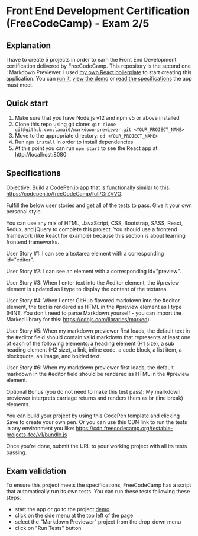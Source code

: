 # Front End Development Certification (FreeCodeCamp) - Exam 2/5

## Explanation

I have to create 5 projects in order to earn the Front End Development certification delivered by FreeCodeCamp. This repository is the second one : Markdown Previewer. I used [my own React boilerplate](https://github.com/lamai6/react-app-starter) to start creating this application. You can [run it](https://github.com/lamai6/markdown-previewer#quick-start), [view the demo](https://lamai6.github.io/markdown-previewer) or [read the specifications](https://github.com/lamai6/markdown-previewer#specifications) the app must meet.

## Quick start

1. Make sure that you have Node.js v12 and npm v5 or above installed
2. Clone this repo using git clone: `git clone git@github.com:lamai6/markdown-previewer.git <YOUR_PROJECT_NAME>`
3. Move to the appropriate directory: `cd <YOUR_PROJECT_NAME>`
4. Run `npm install` in order to install dependencies
5. At this point you can run `npm start` to see the React app at http://localhost:8080

## Specifications

Objective: Build a CodePen.io app that is functionally similar to this: https://codepen.io/freeCodeCamp/full/GrZVVO.

Fulfill the below user stories and get all of the tests to pass. Give it your own personal style.

You can use any mix of HTML, JavaScript, CSS, Bootstrap, SASS, React, Redux, and jQuery to complete this project. You should use a frontend framework (like React for example) because this section is about learning frontend frameworks.

User Story #1: I can see a textarea element with a corresponding id="editor".

User Story #2: I can see an element with a corresponding id="preview".

User Story #3: When I enter text into the #editor element, the #preview element is updated as I type to display the content of the textarea.

User Story #4: When I enter GitHub flavored markdown into the #editor element, the text is rendered as HTML in the #preview element as I type (HINT: You don't need to parse Markdown yourself - you can import the Marked library for this: https://cdnjs.com/libraries/marked).

User Story #5: When my markdown previewer first loads, the default text in the #editor field should contain valid markdown that represents at least one of each of the following elements: a heading element (H1 size), a sub heading element (H2 size), a link, inline code, a code block, a list item, a blockquote, an image, and bolded text.

User Story #6: When my markdown previewer first loads, the default markdown in the #editor field should be rendered as HTML in the #preview element.

Optional Bonus (you do not need to make this test pass): My markdown previewer interprets carriage returns and renders them as br (line break) elements.

You can build your project by using this CodePen template and clicking Save to create your own pen. Or you can use this CDN link to run the tests in any environment you like: https://cdn.freecodecamp.org/testable-projects-fcc/v1/bundle.js

Once you're done, submit the URL to your working project with all its tests passing.

## Exam validation

To ensure this project meets the specifications, FreeCodeCamp has a script that automatically run its own tests. You can run these tests following these steps:
- start the app or go to the project [demo](https://lamai6.github.io/markdown-previewer)
- click on the side menu at the top left of the page
- select the "Markdown Previewer" project from the drop-down menu
- click on "Run Tests" button
